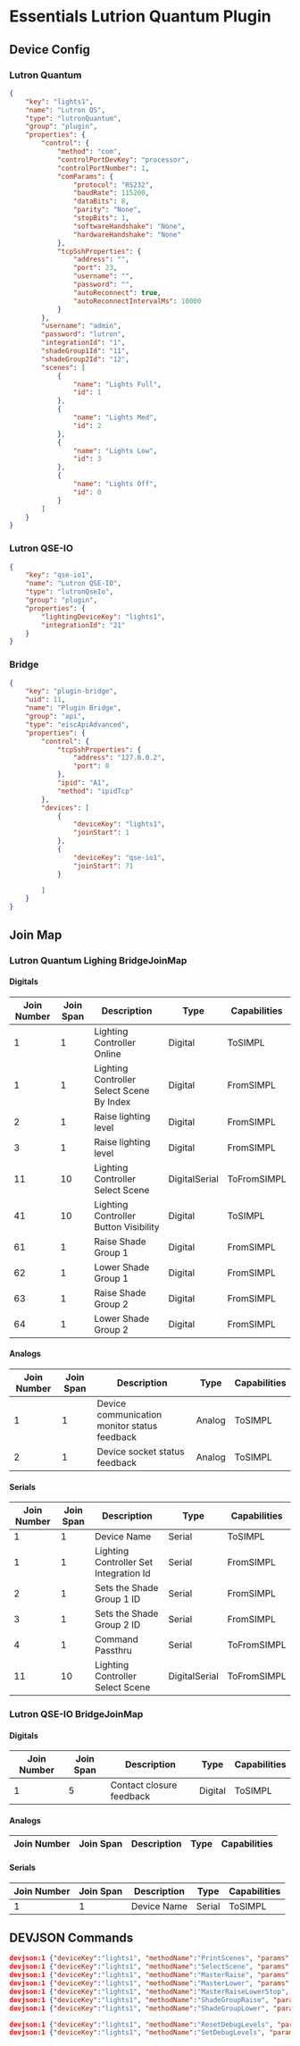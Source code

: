 # Essentials Lutrion Quantum Plugin

## Device Config

### Lutron Quantum

``` json
{
    "key": "lights1",
	"name": "Lutron QS",
	"type": "lutronQuantum",
	"group": "plugin",
	"properties": {
		"control": {
			"method": "com",
			"controlPortDevKey": "processor",
			"controlPortNumber": 1,
			"comParams": {
				"protocol": "RS232",
				"baudRate": 115200,
				"dataBits": 8,
				"parity": "None",
				"stopBits": 1,
				"softwareHandshake": "None",
				"hardwareHandshake": "None"
			},
			"tcpSshProperties": {
				"address": "",
				"port": 23,
				"username": "",
				"password": "",
				"autoReconnect": true,
				"autoReconnectIntervalMs": 10000
			}
		},
		"username": "admin",
		"password": "lutron",
		"integrationId": "1",
		"shadeGroup1Id": "11",
		"shadeGroup2Id": "12",
		"scenes": [
			{
				"name": "Lights Full",
				"id": 1
			},
			{
				"name": "Lights Med",
				"id": 2
			},
			{
				"name": "Lights Low",
				"id": 3
			},
			{
				"name": "Lights Off",
				"id": 0
			}
		]
	}
}       
```

### Lutron QSE-IO

```json
{
	"key": "qse-io1",
	"name": "Lutron QSE-IO",
	"type": "lutronQseIo",
	"group": "plugin",
	"properties": {
		"lightingDeviceKey": "lights1",
		"integrationId": "21"
	}
}
```

### Bridge

```json
{
	"key": "plugin-bridge",
	"uid": 11,
	"name": "Plugin Bridge",
	"group": "api",
	"type": "eiscApiAdvanced",
	"properties": {
		"control": {
			"tcpSshProperties": {
				"address": "127.0.0.2",
				"port": 0
			},
			"ipid": "A1",
			"method": "ipidTcp"
		},
		"devices": [
			{
				"deviceKey": "lights1",
				"joinStart": 1
			},
			{
				"deviceKey": "qse-io1",
				"joinStart": 71
			}

		]
	}
}
```

## Join Map

### Lutron Quantum Lighing BridgeJoinMap

#### Digitals

| Join Number | Join Span | Description                               | Type          | Capabilities |
| ----------- | --------- | ----------------------------------------- | ------------- | ------------ |
| 1           | 1         | Lighting Controller Online                | Digital       | ToSIMPL      |
| 1           | 1         | Lighting Controller Select Scene By Index | Digital       | FromSIMPL    |
| 2           | 1         | Raise lighting level                      | Digital       | FromSIMPL    |
| 3           | 1         | Raise lighting level                      | Digital       | FromSIMPL    |
| 11          | 10        | Lighting Controller Select Scene          | DigitalSerial | ToFromSIMPL  |
| 41          | 10        | Lighting Controller Button Visibility     | Digital       | ToSIMPL      |
| 61          | 1         | Raise Shade Group 1                       | Digital       | FromSIMPL    |
| 62          | 1         | Lower Shade Group 1                       | Digital       | FromSIMPL    |
| 63          | 1         | Raise Shade Group 2                       | Digital       | FromSIMPL    |
| 64          | 1         | Lower Shade Group 2                       | Digital       | FromSIMPL    |

#### Analogs

| Join Number | Join Span | Description                                  | Type   | Capabilities |
| ----------- | --------- | -------------------------------------------- | ------ | ------------ |
| 1           | 1         | Device communication monitor status feedback | Analog | ToSIMPL      |
| 2           | 1         | Device socket status feedback                | Analog | ToSIMPL      |

#### Serials

| Join Number | Join Span | Description                            | Type          | Capabilities |
| ----------- | --------- | -------------------------------------- | ------------- | ------------ |
| 1           | 1         | Device Name                            | Serial        | ToSIMPL      |
| 1           | 1         | Lighting Controller Set Integration Id | Serial        | FromSIMPL    |
| 2           | 1         | Sets the Shade Group 1 ID              | Serial        | FromSIMPL    |
| 3           | 1         | Sets the Shade Group 2 ID              | Serial        | FromSIMPL    |
| 4           | 1         | Command Passthru                       | Serial        | ToFromSIMPL  |
| 11          | 10        | Lighting Controller Select Scene       | DigitalSerial | ToFromSIMPL  |

### Lutron QSE-IO BridgeJoinMap

#### Digitals

| Join Number | Join Span | Description              | Type    | Capabilities |
| ----------- | --------- | ------------------------ | ------- | ------------ |
| 1           | 5         | Contact closure feedback | Digital | ToSIMPL      |

#### Analogs

| Join Number | Join Span | Description | Type | Capabilities |
| ----------- | --------- | ----------- | ---- | ------------ |

#### Serials

| Join Number | Join Span | Description | Type   | Capabilities |
| ----------- | --------- | ----------- | ------ | ------------ |
| 1           | 1         | Device Name | Serial | ToSIMPL      |

## DEVJSON Commands

```json
devjson:1 {"deviceKey":"lights1", "methodName":"PrintScenes", "params":[]}
devjson:1 {"deviceKey":"lights1", "methodName":"SelectScene", "params":[1]}
devjson:1 {"deviceKey":"lights1", "methodName":"MasterRaise", "params":[]}
devjson:1 {"deviceKey":"lights1", "methodName":"MasterLower", "params":[]}
devjson:1 {"deviceKey":"lights1", "methodName":"MasterRaiseLowerStop", "params":[]}
devjson:1 {"deviceKey":"lights1", "methodName":"ShadeGroupRaise", "params":[1]}
devjson:1 {"deviceKey":"lights1", "methodName":"ShadeGroupLower", "params":[1]}

devjson:1 {"deviceKey":"lights1", "methodName":"ResetDebugLevels", "params":[]}
devjson:1 {"deviceKey":"lights1", "methodName":"SetDebugLevels", "params":[2]}
```